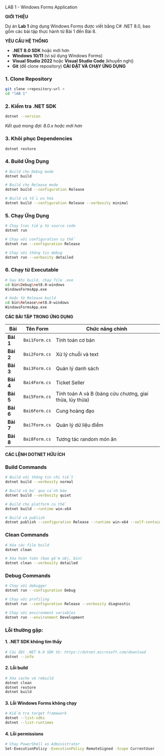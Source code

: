 LAB 1 - Windows Forms Application

**GIỚI THIỆU**

Dự án **Lab 1** ứng dụng Windows Forms được viết bằng C# .NET 8.0, bao gồm các bài tập thực hành từ Bài 1 đến Bài 8.

**YÊU CẦU HỆ THỐNG**

- **.NET 8.0 SDK** hoặc mới hơn
- **Windows 10/11** (vì sử dụng Windows Forms)
- **Visual Studio 2022** hoặc **Visual Studio Code** (khuyến nghị)
- **Git** (để clone repository)
 **CÀI ĐẶT VÀ CHẠY ỨNG DỤNG**

### **1. Clone Repository**
```bash
git clone <repository-url >
cd "lAB 1"
```

### **2. Kiểm tra .NET SDK**
```bash
dotnet --version
```
*Kết quả mong đợi: 8.0.x hoặc mới hơn*

### **3. Khôi phục Dependencies**
```bash
dotnet restore
```

### **4. Build Ứng Dụng**
```bash
# Build cho Debug mode
dotnet build

# Build cho Release mode
dotnet build --configuration Release

# Build và tối ưu hóa
dotnet build --configuration Release --verbosity minimal
```

### **5. Chạy Ứng Dụng**
```bash
# Chạy trực tiếp từ source code
dotnet run

# Chạy với configuration cụ thể
dotnet run --configuration Release

# Chạy với thông tin debug
dotnet run --verbosity detailed
```

### **6. Chạy từ Executable**
```bash
# Sau khi build, chạy file .exe
cd bin\Debug\net8.0-windows
WindowsFormsApp.exe

# Hoặc từ Release build
cd bin\Release\net8.0-windows
WindowsFormsApp.exe
```
 **CÁC BÀI TẬP TRONG ỨNG DỤNG**

| Bài | Tên Form | Chức năng chính |
|-----|----------|-----------------|
| **Bài 1** | `Bai1Form.cs` | Tính toán cơ bản |
| **Bài 2** | `Bai2Form.cs` | Xử lý chuỗi và text |
| **Bài 3** | `Bai3Form.cs` | Quản lý danh sách |
| **Bài 4** | `Bai4Form.cs` | Ticket Seller |
| **Bài 5** | `Bai5Form.cs` | Tính toán A và B (bảng cửu chương, giai thừa, lũy thừa) |
| **Bài 6** | `Bai6Form.cs` | Cung hoàng đạo |
| **Bài 7** | `Bai7Form.cs` | Quản lý dữ liệu điểm |
| **Bài 8** | `Bai8Form.cs` | Tương tác random món ăn |

 **CÁC LỆNH DOTNET HỮU ÍCH**

### **Build Commands**
```bash
# Build với thông tin chi tiết
dotnet build --verbosity normal

# Build và bỏ qua cảnh báo
dotnet build --verbosity quiet

# Build cho platform cụ thể
dotnet build --runtime win-x64

# Build và publish
dotnet publish --configuration Release --runtime win-x64 --self-contained true
```

### **Clean Commands**
```bash
# Xóa các file build
dotnet clean

# Xóa hoàn toàn (bao gồm obj, bin)
dotnet clean --verbosity detailed
```

### **Debug Commands**
```bash
# Chạy với debugger
dotnet run --configuration Debug

# Chạy với profiling
dotnet run --configuration Release --verbosity diagnostic

# Chạy với environment variables
dotnet run --environment Development
```

### **Lỗi thường gặp:**

#### **1. .NET SDK không tìm thấy**
```bash
# Cài đặt .NET 8.0 SDK từ: https://dotnet.microsoft.com/download
dotnet --info
```

#### **2. Lỗi build**
```bash
# Xóa cache và rebuild
dotnet clean
dotnet restore
dotnet build
```

#### **3. Lỗi Windows Forms không chạy**
```bash
# Kiểm tra target framework
dotnet --list-sdks
dotnet --list-runtimes
```

#### **4. Lỗi permissions**
```bash
# Chạy PowerShell as Administrator
Set-ExecutionPolicy -ExecutionPolicy RemoteSigned -Scope CurrentUser
```

